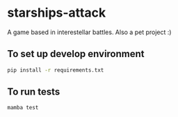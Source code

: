 # starships-attack
A game based in interestellar battles. Also a pet project :)

## To set up develop environment

```bash
pip install -r requirements.txt
```

## To run tests

```bash
mamba test
```
